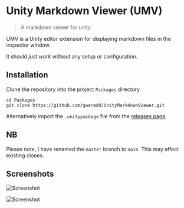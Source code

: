 # Unity Markdown Viewer (UMV)
> A markdown viewer for unity

UMV is a Unity editor extension for displaying markdown files in the inspector window.

It should _just work_ without any setup or configuration.

## Installation

Clone the repository into the project `Packages` directory

```
cd Packages
git clone https://github.com/gwaredd/UnityMarkdownViewer.git
```

Alternatively import the `.unitypackage` file from the [releases page](https://github.com/gwaredd/UnityMarkdownViewer/releases).

## NB

Please note, I have renamed the `master` branch to `main`. This may affect existing clones.


## Screenshots

![Screenshot](https://raw.githubusercontent.com/gwaredd/UnityMarkdownViewer/master/Documentation/images/Screenshot_render_v2.png)

![Screenshot](https://raw.githubusercontent.com/gwaredd/UnityMarkdownViewer/master/Documentation/images/Screenshot_render_v1.png)

